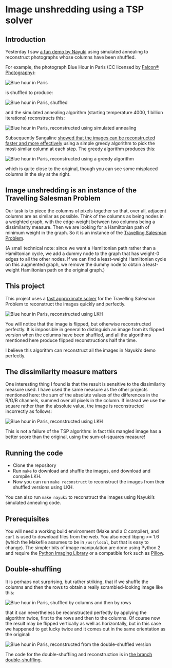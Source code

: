 # Image unshredding using a TSP solver

## Introduction

Yesterday I saw [a fun demo by Nayuki](https://www.nayuki.io/page/image-unshredder-by-annealing) using simulated annealing to reconstruct photographs whose columns have been shuffled.

For example, the photograph Blue Hour in Paris (CC licensed by [Falcon® Photography](https://www.flickr.com/photos/falcon_33/15178077733/)):

![Blue hour in Paris](https://robinhouston.github.io/image-unshredding/images/original/blue-hour-paris.png)

is shuffled to produce:

![Blue hour in Paris, shuffled](https://robinhouston.github.io/image-unshredding/images/shuffled/blue-hour-paris.png)

and the simulated annealing algorithm (starting temperature 4000, 1 billion iterations) reconstructs this:

![Blue hour in Paris, reconstructed using simulated annealing](https://robinhouston.github.io/image-unshredding/images/nayuki/blue-hour-paris.png)

Subsequently Sangaline [showed that the images can be reconstructed faster and more effectively](http://sangaline.com/blog/image_unshredder/) using a simple greedy algorithm to pick the most-similar column at each step. The greedy algorithm produces this:

![Blue hour in Paris, reconstructed using a greedy algorithm](https://robinhouston.github.io/image-unshredding/images/sangaline/blue-hour-paris.png)

which is quite close to the original, though you can see some misplaced columns in the sky at the right.

## Image unshredding is an instance of the Travelling Salesman Problem

Our task is to piece the columns of pixels together so that, over all, adjacent columns are as similar as possible. Think of the columns as being nodes in a weighted graph, with the edge-weight between two columns being a dissimilarity measure. Then we are looking for a Hamiltonian path of minimum weight in the graph. So it is an instance of the [Travelling Salesman Problem](https://en.wikipedia.org/wiki/Travelling_salesman_problem).

(A small technical note: since we want a Hamiltonian path rather than a Hamiltonian cycle, we add a dummy node to the graph that has weight-0 edges to all the other nodes. If we can find a least-weight Hamiltonian cycle on this augmented graph, we remove the dummy node to obtain a least-weight Hamiltonian path on the original graph.)

## This project

This project uses a [fast approximate solver](http://webhotel4.ruc.dk/~keld/research/LKH/) for the Travelling Salesman Problem to reconstruct the images quickly and perfectly.

![Blue hour in Paris, reconstructed using LKH](https://robinhouston.github.io/image-unshredding/images/reconstructed/blue-hour-paris.png)

You will notice that the image is flipped, but otherwise reconstructed perfectly. It is impossible in general to distinguish an image from its flipped version when the columns have been shuffled, and all the algorithms mentioned here produce flipped reconstructions half the time.

I believe this algorithm can reconstruct all the images in Nayuki’s demo perfectly.

## The dissimilarity measure matters

One interesting thing I found is that the result is sensitive to the dissimilarity measure used. I have used the same measure as the other projects mentioned here: the sum of the absolute values of the differences in the R/G/B channels, summed over all pixels in the column. If instead we use the square rather than the absolute value, the image is reconstructed incorrectly as follows:

![Blue hour in Paris, reconstructed using LKH](https://robinhouston.github.io/image-unshredding/images/least-squares/blue-hour-paris.png)

This is not a failure of the TSP algorithm: in fact this mangled image has a better score than the original, using the sum-of-squares measure!

## Running the code

* Clone the repository
* Run `make` to download and shuffle the images, and download and compile LKH.
* Now you can run `make reconstruct` to reconstruct the images from their shuffled versions using LKH.

You can also run `make nayuki` to reconstruct the images using Nayuki’s simulated annealing code.

## Prerequisites

You will need a working build environment (Make and a C compiler), and `curl` is used to download files from the web. You also need libpng >= 1.6 (which the Makefile assumes to be in `/usr/local`, but that is easy to change). The simpler bits of image manipulation are done using Python 2 and require the [Python Imaging Library](http://www.pythonware.com/products/pil/) or a compatible fork such as [Pillow](https://pillow.readthedocs.io/en/3.4.x/).

## Double-shuffling

It is perhaps not surprising, but rather striking, that if we shuffle the columns and then the rows to obtain a really scrambled-looking image like this:

![Blue hour in Paris, shuffled by columns and then by rows](https://robinhouston.github.io/image-unshredding/images/double_shuffled/blue-hour-paris.png)

that it can nevertheless be reconstructed perfectly by applying the algorithm twice, first to the rows and then to the columns. Of course now the result may be flipped vertically as well as horizontally, but in this case we happened to get lucky twice and it comes out in the same orientation as the original:

![Blue hour in Paris, reconstructed from the double-shuffled version](https://robinhouston.github.io/image-unshredding/images/double_reconstructed/blue-hour-paris.png)

The code for the double-shuffling and reconstruction is in [the branch double-shuffling](../../tree/double-shuffling).

